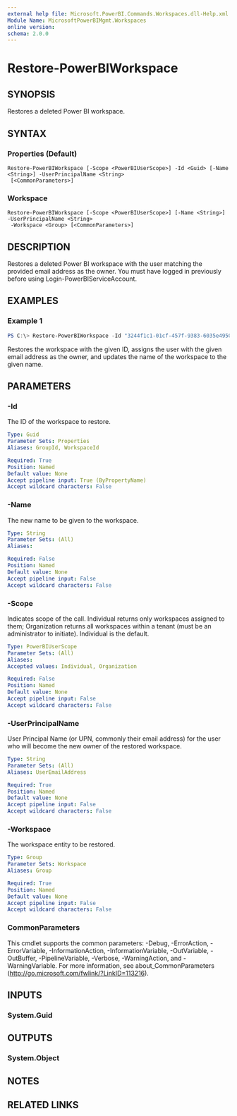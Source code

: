 ```yaml
---
external help file: Microsoft.PowerBI.Commands.Workspaces.dll-Help.xml
Module Name: MicrosoftPowerBIMgmt.Workspaces
online version:
schema: 2.0.0
---
```


# Restore-PowerBIWorkspace

## SYNOPSIS
Restores a deleted Power BI workspace.

## SYNTAX

### Properties (Default)
```
Restore-PowerBIWorkspace [-Scope <PowerBIUserScope>] -Id <Guid> [-Name <String>] -UserPrincipalName <String>
 [<CommonParameters>]
```

### Workspace
```
Restore-PowerBIWorkspace [-Scope <PowerBIUserScope>] [-Name <String>] -UserPrincipalName <String>
 -Workspace <Group> [<CommonParameters>]
```

## DESCRIPTION
Restores a deleted Power BI workspace with the user matching the provided email address as the owner.
You must have logged in previously before using Login-PowerBIServiceAccount.

## EXAMPLES

### Example 1
```powershell
PS C:\> Restore-PowerBIWorkspace -Id "3244f1c1-01cf-457f-9383-6035e4950fdc" -Name "TestWorkspace" -UserEmailAddress "john@contoso.com"
```

Restores the workspace with the given ID, assigns the user with the given email address as the owner, and updates the name of the workspace to the given name.

## PARAMETERS

### -Id
The ID of the workspace to restore.

```yaml
Type: Guid
Parameter Sets: Properties
Aliases: GroupId, WorkspaceId

Required: True
Position: Named
Default value: None
Accept pipeline input: True (ByPropertyName)
Accept wildcard characters: False
```

### -Name
The new name to be given to the workspace.

```yaml
Type: String
Parameter Sets: (All)
Aliases:

Required: False
Position: Named
Default value: None
Accept pipeline input: False
Accept wildcard characters: False
```

### -Scope
Indicates scope of the call. Individual returns only workspaces assigned to them; Organization returns all workspaces within a tenant (must be an administrator to initiate). Individual is the default.

```yaml
Type: PowerBIUserScope
Parameter Sets: (All)
Aliases:
Accepted values: Individual, Organization

Required: False
Position: Named
Default value: None
Accept pipeline input: False
Accept wildcard characters: False
```

### -UserPrincipalName
User Principal Name (or UPN, commonly their email address) for the user who will become the new owner of the restored workspace.

```yaml
Type: String
Parameter Sets: (All)
Aliases: UserEmailAddress

Required: True
Position: Named
Default value: None
Accept pipeline input: False
Accept wildcard characters: False
```

### -Workspace
The workspace entity to be restored.

```yaml
Type: Group
Parameter Sets: Workspace
Aliases: Group

Required: True
Position: Named
Default value: None
Accept pipeline input: False
Accept wildcard characters: False
```

### CommonParameters
This cmdlet supports the common parameters: -Debug, -ErrorAction, -ErrorVariable, -InformationAction, -InformationVariable, -OutVariable, -OutBuffer, -PipelineVariable, -Verbose, -WarningAction, and -WarningVariable. For more information, see about_CommonParameters (http://go.microsoft.com/fwlink/?LinkID=113216).

## INPUTS

### System.Guid

## OUTPUTS

### System.Object

## NOTES

## RELATED LINKS

